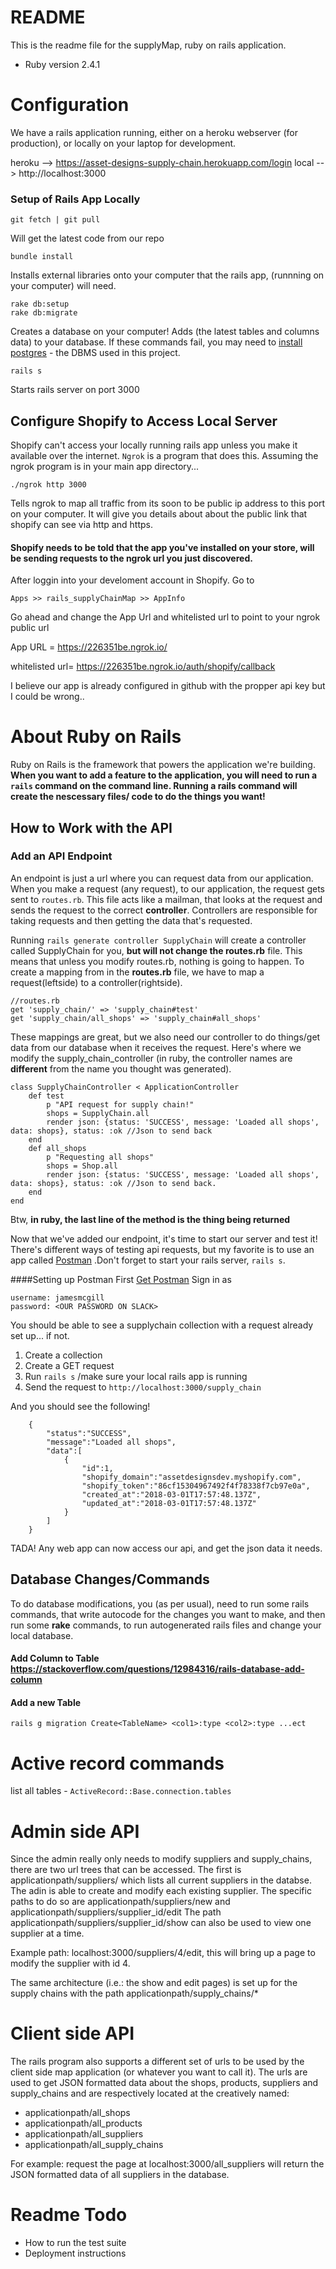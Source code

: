 # README

This is the readme file for the supplyMap, ruby on rails application.

* Ruby version
2.4.1


# Configuration
We have a rails application running, either on a heroku webserver (for production), or locally on your laptop for development.

heroku --> https://asset-designs-supply-chain.herokuapp.com/login
local --> http://localhost:3000
### Setup of Rails App Locally
    git fetch | git pull
Will get the latest code from our repo

    bundle install
Installs external libraries onto your computer that the rails app, (runnning on your computer) will need.

    rake db:setup
    rake db:migrate
Creates a database on your computer! Adds (the latest tables and columns data) to your database. If these commands fail, you may need to [install postgres](https://www.postgresql.org/download/) - the DBMS used in this project.

    rails s 
Starts rails server on port 3000

## Configure Shopify to Access Local Server
Shopify can't access your locally running rails app unless you make it available over the internet. `Ngrok` is a program that does this. Assuming the ngrok program is in your main app directory...

    ./ngrok http 3000


Tells ngrok to map all traffic from its soon to be public ip address to this port on your computer. It will give you details about about the public link that shopify can see via http and https.

#### Shopify needs to be told that the app you've installed on your store, will be sending requests to the ngrok url you just discovered.
After loggin into your develoment account in Shopify.
Go to

    Apps >> rails_supplyChainMap >> AppInfo

Go ahead and change the App Url and whitelisted url to point to your ngrok public url

App URL = https://226351be.ngrok.io/ 

whitelisted url= https://226351be.ngrok.io/auth/shopify/callback

I believe our app is already configured in github with the propper api key but I could be wrong..
    

# About Ruby on Rails
Ruby on Rails is the framework that powers the application we're building. **When you want to add a feature to the application, you will need to run a `rails` command on the command line. Running a rails command will create the nescessary files/ code to do the things you want!**


## How to Work with the API

### Add an API Endpoint
An endpoint is just a url where you can request data from our application. When you make a request (any request), to our application, the request gets sent to `routes.rb`. This file acts like a mailman, that looks at the request and sends the request to the correct **controller**. Controllers are responsible for taking requests and then getting the data that's requested.

Running `rails generate controller SupplyChain` will create a controller called SupplyChain for you, **but will not change the routes.rb** file. This means that unless you modify routes.rb, nothing is going to happen.
To create a mapping from  in the **routes.rb** file, we have to map a request(leftside) to a controller(rightside).


	//routes.rb 
	get 'supply_chain/' => 'supply_chain#test'
	get 'supply_chain/all_shops' => 'supply_chain#all_shops'

These mappings are great, but we also need our controller to do things/get data from our database when it receives the request. Here's where we modify the supply_chain_controller (in ruby, the controller names are **different** from the name you thought was generated).

	class SupplyChainController < ApplicationController
	    def test 
	        p "API request for supply chain!"
	        shops = SupplyChain.all
	        render json: {status: 'SUCCESS', message: 'Loaded all shops', data: shops}, status: :ok //Json to send back
	    end 
	    def all_shops
	        p "Requesting all shops"
	        shops = Shop.all
	        render json: {status: 'SUCCESS', message: 'Loaded all shops', data: shops}, status: :ok //Json to send back.
	    end 
	end

Btw, **in ruby, the last line of the method is the thing being returned**

Now that we've added our endpoint, it's time to start our server and test it! There's different ways of testing api requests, but my favorite is to use an app called [Postman](https://www.getpostman.com/) .Don't forget to start your rails server, `rails s`.

####Setting up Postman
First [Get Postman](https://www.getpostman.com/) 
Sign in as 

	username: jamesmcgill
	password: <OUR PASSWORD ON SLACK>

You should be able to see a supplychain collection with a request already set up... if not. 

1. Create a collection
2. Create a GET request
3. Run `rails s` /make sure your local rails app is running
4. Send the request to `http://localhost:3000/supply_chain`

And you should see the following!

        {
            "status":"SUCCESS",
            "message":"Loaded all shops",
            "data":[
                {
                    "id":1,
                    "shopify_domain":"assetdesignsdev.myshopify.com",
                    "shopify_token":"86cf15304967492f4f78338f7cb97e0a",
                    "created_at":"2018-03-01T17:57:48.137Z",
                    "updated_at":"2018-03-01T17:57:48.137Z"
                }
            ]
        }

TADA! Any web app can now access our api, and get the json data it needs.


## Database Changes/Commands
To do database modifications, you (as per usual), need to run some rails commands, that write autocode for the changes you want to make, and then run some **rake** commands, to run autogenerated rails files and change your local database.

#### Add  Column to Table https://stackoverflow.com/questions/12984316/rails-database-add-column

#### Add a new Table
`rails g migration Create<TableName> <col1>:type <col2>:type ...ect`
    
# Active record commands
list all tables - `ActiveRecord::Base.connection.tables`

# Admin side API
Since the admin really only needs to modify suppliers and supply_chains, there are two url trees that can be accessed.
The first is applicationpath/suppliers/ which lists all current suppliers in the databse. The adin is able to create and modify each existing supplier.
The specific paths to do so are applicationpath/suppliers/new and applicationpath/suppliers/supplier_id/edit
The path applicationpath/suppliers/supplier_id/show can also be used to view one supplier at a time.

Example path: localhost:3000/suppliers/4/edit, this will bring up a page to modify the supplier with id 4.

The same architecture (i.e.: the show and edit pages) is set up for the supply chains with the path applicationpath/supply_chains/*

# Client side API
The rails program also supports a different set of urls to be used by the client side map application (or whatever you want to call it).
The urls are used to get JSON formatted data about the shops, products, suppliers and supply_chains and are respectively located at the creatively named:
* applicationpath/all_shops
* applicationpath/all_products
* applicationpath/all_suppliers
* applicationpath/all_supply_chains

For example:
request the page at localhost:3000/all_suppliers will return the JSON formatted data of all suppliers in the database.

# Readme Todo
* How to run the test suite
* Deployment instructions
